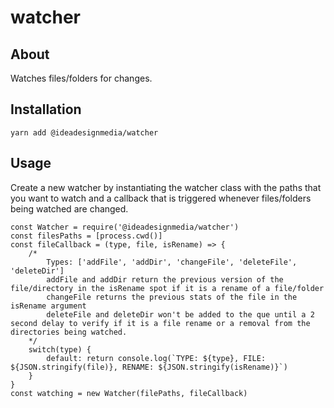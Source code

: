 # watcher

## About
Watches files/folders for changes.

## Installation
```
yarn add @ideadesignmedia/watcher
```

## Usage
Create a new watcher by instantiating the watcher class with the paths that you want to watch and a callback that is triggered whenever files/folders being watched are changed.
```
const Watcher = require('@ideadesignmedia/watcher')
const filesPaths = [process.cwd()]
const fileCallback = (type, file, isRename) => {
    /*
        Types: ['addFile', 'addDir', 'changeFile', 'deleteFile', 'deleteDir']
        addFile and addDir return the previous version of the file/directory in the isRename spot if it is a rename of a file/folder
        changeFile returns the previous stats of the file in the isRename argument
        deleteFile and deleteDir won't be added to the que until a 2 second delay to verify if it is a file rename or a removal from the directories being watched.
    */
    switch(type) {
        default: return console.log(`TYPE: ${type}, FILE: ${JSON.stringify(file)}, RENAME: ${JSON.stringify(isRename)}`)
    }
}
const watching = new Watcher(filePaths, fileCallback)
```
<!--deleteFile and deleteDir run whenever a file/directory leaves the watched directories and may not necessarily mean that a file has been deleted.-->